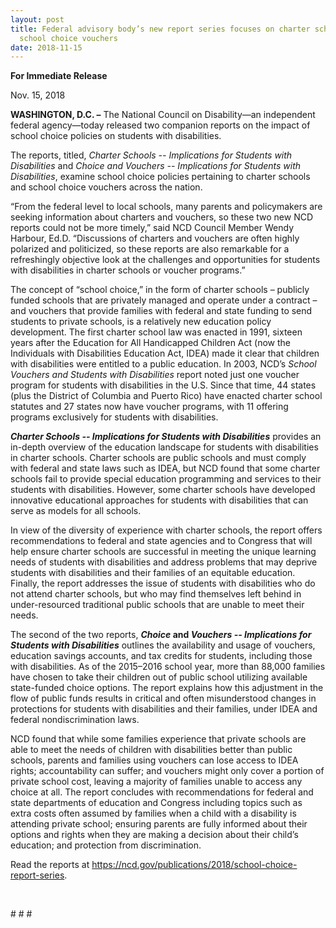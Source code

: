 ```yaml
---
layout: post
title: Federal advisory body’s new report series focuses on charter schools and
  school choice vouchers
date: 2018-11-15
---
```

**For Immediate Release**

Nov. 15, 2018

**WASHINGTON, D.C. –** The National Council on Disability—an independent federal agency—today released two companion reports on the impact of school choice policies on students with disabilities.

The reports, titled, *Charter Schools -- Implications for Students with Disabilities* and *Choice and Vouchers -- Implications for Students with Disabilities*, examine school choice policies pertaining to charter schools and school choice vouchers across the nation.

“From the federal level to local schools, many parents and policymakers are seeking information about charters and vouchers, so these two new NCD reports could not be more timely,” said NCD Council Member Wendy Harbour, Ed.D. “Discussions of charters and vouchers are often highly polarized and politicized, so these reports are also remarkable for a refreshingly objective look at the challenges and opportunities for students with disabilities in charter schools or voucher programs.”

The concept of “school choice,” in the form of charter schools – publicly funded schools that are privately managed and operate under a contract – and vouchers that provide families with federal and state funding to send students to private schools, is a relatively new education policy development. The first charter school law was enacted in 1991, sixteen years after the Education for All Handicapped Children Act (now the Individuals with Disabilities Education Act, IDEA) made it clear that children with disabilities were entitled to a public education. In 2003, NCD’s *School Vouchers and Students with Disabilities* report noted just one voucher program for students with disabilities in the U.S. Since that time, 44 states (plus the District of Columbia and Puerto Rico) have enacted charter school statutes and 27 states now have voucher programs, with 11 offering programs exclusively for students with disabilities.

***Charter Schools -- Implications for Students with Disabilities*** provides an in-depth overview of the education landscape for students with disabilities in charter schools. Charter schools are public schools and must comply with federal and state laws such as IDEA, but NCD found that some charter schools fail to provide special education programming and services to their students with disabilities. However, some charter schools have developed innovative educational approaches for students with disabilities that can serve as models for all schools.

In view of the diversity of experience with charter schools, the report offers recommendations to federal and state agencies and to Congress that will help ensure charter schools are successful in meeting the unique learning needs of students with disabilities and address problems that may deprive students with disabilities and their families of an equitable education. Finally, the report addresses the issue of students with disabilities who do not attend charter schools, but who may find themselves left behind in under-resourced traditional public schools that are unable to meet their needs.

The second of the two reports, ***Choice* and *Vouchers -- Implications for Students with Disabilities*** outlines the availability and usage of vouchers, education savings accounts, and tax credits for students, including those with disabilities. As of the 2015–2016 school year, more than 88,000 families have chosen to take their children out of public school utilizing available state-funded choice options. The report explains how this adjustment in the flow of public funds results in critical and often misunderstood changes in protections for students with disabilities and their families, under IDEA and federal nondiscrimination laws.

NCD found that while some families experience that private schools are able to meet the needs of children with disabilities better than public schools, parents and families using vouchers can lose access to IDEA rights; accountability can suffer; and vouchers might only cover a portion of private school cost, leaving a majority of families unable to access any choice at all. The report concludes with recommendations for federal and state departments of education and Congress including topics such as extra costs often assumed by families when a child with a disability is attending private school; ensuring parents are fully informed about their options and rights when they are making a decision about their child’s education; and protection from discrimination.

Read the reports at <https://ncd.gov/publications/2018/school-choice-report-series>.

 

\# # #

<!--EndFragment-->
